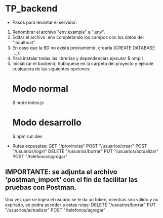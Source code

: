 # TP_backend
* Pasos para levantar el servidor:
1. Renombrar el archivo "env.example" a ".env".
2. Editar el archivo .env completando los campos con los datos del "localhost".
3. En caso que la BD no exista previamente, crearla (CREATE DATABASE ...;).
4. Para instalar todas las librerias y dependencias ejecutar $ nmp i
5. Inicializar el backend, hubiquese en la carpeta del proyecto y ejecute cualquiera de las siguientes opciones:
   # Modo normal 
     $ node index.js
   # Modo desarrollo 
     $ npm run dev

* Rutas expuestas:
  GET "/provincias"
  POST "/usuarios/crear"
  POST "/usuarios/login"
  DELETE "/usuarios/borrar" 
  PUT "/usuarios/actualizar"
  POST "/telefonos/agregar"

## IMPORTANTE: se adjunta el archivo 'postman_import' con el fin de facilitar las pruebas con Postman.
Una vez que se logea el usuario se le da un token, mientras sea válido y no expirado, se podra acceder a estas rutas: 
  DELETE "/usuarios/borrar" 
  PUT "/usuarios/actualizar"
  POST "/telefonos/agregar"
